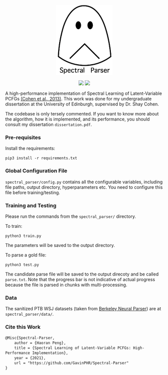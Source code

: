 <p align="center">
  <img width="180" src="logo.png">
</p>

<p align="center">
  <img height="20" src="https://img.shields.io/badge/python-%3E%3D3.6-blue"> <img height="20" src="https://img.shields.io/github/license/GavinPHR/Spectral-Parser"> 
</p>

A high-performance implementation of Spectral Learning of Latent-Variable PCFGs [(Cohen et al., 2013)](https://www.aclweb.org/anthology/N13-1015/). This work was done for my undergraduate dissertation at the University of Edinburgh, supervised by Dr. Shay Cohen.

The codebase is only tersely commented. If you want to know more about the algorithm, how it is implemented, and its performance, you should consult my dissertation `dissertation.pdf`. 

### Pre-requisites

Install the requirements:
```
pip3 install -r requirements.txt
```

### Global Configuration File

`spectral_parser/config.py` contains all the configurable variables, including file paths, output directory, hyperparameters etc. You need to configure this file before training/testing.

### Training and Testing

Please run the commands from the `spectral_parser/` directory.

To train:
```
python3 train.py
```
The parameters will be saved to the output directory.

To parse a gold file:
```
python3 test.py
```
The candidate parse file will be saved to the output direcoty and be called `parse.txt`. Note that the progress bar is not indicative of actual progress because the file is parsed in chunks with multi-processing.

### Data

The sanitized PTB WSJ datasets (taken from [Berkeley Neural Parser](https://github.com/nikitakit/self-attentive-parser/tree/master/data)) are at `spectral_parser/data/`.

### Cite this Work

```
@Misc{Spectral-Parser,
    author = {Haoran Peng},
    title = {Spectral Learning of Latent-Variable PCFGs: High-Performance Implementation},
    year = {2021},
    url = "https://github.com/GavinPHR/Spectral-Parser"
}
```
